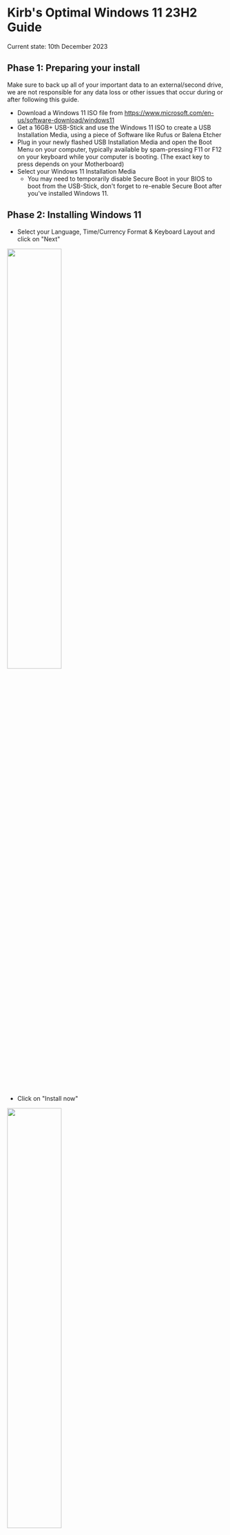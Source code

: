 # Kirb's Optimal Windows 11 23H2 Guide
Current state: 10th December 2023

## Phase 1: Preparing your install
Make sure to back up all of your important data to an external/second drive, we are not responsible for any data loss or other issues that occur during or after following this guide.

- Download a Windows 11 ISO file from https://www.microsoft.com/en-us/software-download/windows11
- Get a 16GB+ USB-Stick and use the Windows 11 ISO to create a USB Installation Media, using a piece of Software like Rufus or Balena Etcher
- Plug in your newly flashed USB Installation Media and open the Boot Menu on your computer, typically available by spam-pressing F11 or F12 on your keyboard while your computer is booting. (The exact key to press depends on your Motherboard)
- Select your Windows 11 Installation Media
	- You may need to temporarily disable Secure Boot in your BIOS to boot from the USB-Stick, don't forget to re-enable Secure Boot after you've installed Windows 11.


## Phase 2: Installing Windows 11
- Select your Language, Time/Currency Format & Keyboard Layout and click on "Next"


<img src="../../media/win11tutorial/win11tutorial_001.png" width="50%" style="float: left; margin-right: 10px;">
<div style="clear: both;"></div>

- Click on "Install now"

<img src="../../media/win11tutorial/win11tutorial_002.png" width="50%" style="float: left; margin-right: 10px;">
<div style="clear: both;"></div>

- Click on "I don't have a product key" (We will come back to this later :3)


<img src="../../media/win11tutorial/win11tutorial_004.png" width="50%" style="float: left; margin-right: 10px;">
<div style="clear: both;"></div>

- Select "Windows 11 Pro" and click on "Next"

<img src="../../media/win11tutorial/win11tutorial_005.png" width="50%" style="float: left; margin-right: 10px;">
<div style="clear: both;"></div>

- Accept the Microsoft EULA and proceed

<img src="../../media/win11tutorial/win11tutorial_006.png" width="50%" style="float: left; margin-right: 10px;">
<div style="clear: both;"></div>

- Choose "Customized: Install Windows only (advanced)"

<img src="../../media/win11tutorial/win11tutorial_007.png" width="50%" style="float: left; margin-right: 10px;">
<div style="clear: both;"></div>

- Select the drive/partition you want to install Windows 11 to (Marked in blue)
	- If you see multiple partitions on the drive you want to install Windows to, you must select and delete each partition to use the entire drive for the new install
	- Make sure you're selecting the correct drive! When you proceed from this page, the selected drive or partition will be fully formatted and all data will be lost!
		- If you're unsure, physically disconnect every drive until you only have your USB-Stick and the drive you want to install windows to. Press "Refresh" after disconnecting a storage device
- Click on "Next" and wait for Windows to format and install to the selected drive, it will automatically restart to the setup.

<img src="../../media/win11tutorial/win11tutorial_009.png" width="50%" style="float: left; margin-right: 10px;">
<div style="clear: both;"></div>

<img src="../../media/win11tutorial/win11tutorial_011.png" width="50%" style="float: left; margin-right: 10px;">
<div style="clear: both;"></div>


## Phase 3: Setting up Windows 11
- !!! Disconnect your Computer from the Internet by unplugging your computer from ethernet and don't connect to a Wifi network during the setup phase !!!

- Select your Country/Region and proceed with "Yes"
- Select your Keyboard layout and proceed with "Yes"

<img src="../../media/win11tutorial/win11tutorial_012.png" width="50%" style="float: left; margin-right: 10px;">
<div style="clear: both;"></div>

- Add a second keyboard layout if you wish, in my case I'll "Skip" since I don't need it

<img src="../../media/win11tutorial/win11tutorial_013.png" width="50%" style="float: left; margin-right: 10px;">
<div style="clear: both;"></div>

- When Windows prompts you to connect to a network, click on "I don't have internet" and "Continue with limited setup", this will let us create a local account instead of being forced to tie our machine to a microsoft account
	- You can sign in to the Microsoft Store seperately later on if you need to access purchased software, the difference is that you will only be logged in on the Microsoft Store, not the entire OS

<img src="../../media/win11tutorial/win11tutorial_014.png" width="50%" style="float: left; margin-right: 10px;">
<div style="clear: both;"></div>

<img src="../../media/win11tutorial/win11tutorial_015.png" width="50%" style="float: left; margin-right: 10px;">
<div style="clear: both;"></div>

- Choose a hostname for your computer and proceed with "Next"
- Choose a username for your new local account and proceed with "Next"
	- If you have to select between a "Personal Account" and a "Work or Business account" and log in to an account, make sure you're disconnected from any wired and wireless networks, power off your machine and start again from Phase 3

<img src="../../media/win11tutorial/win11tutorial_016.png" width="50%" style="float: left; margin-right: 10px;">
<div style="clear: both;"></div>

- Enter and confirm your password

<img src="../../media/win11tutorial/win11tutorial_017.png" width="50%" style="float: left; margin-right: 10px;">
<div style="clear: both;"></div>

- You are now prompted to answer three "Security Questions" that can be used to reset your local accounts' password in case you forget it.
	- I heavily recommend not answering these 'Security Questions' truthfully, as it's not very hard for a third party to find this information, especially if you've already been victim to online data breaches or use social media. Instead, use totally bogus answers and note them down in a password manager or another kind of encrypted vault to keep them safe

<img src="../../media/win11tutorial/win11tutorial_020.png" width="50%" style="float: left; margin-right: 10px;">
<div style="clear: both;"></div>


### Phase 3.5: Giving Microsoft the middle finger
- After creating your local account, Windows now asks you for permission to collect all sorts of privacy-intrusive data. If you don't get the memo, say NO to ALL FOLLOWING PROMPTS just like in the following screenshots.
	- Note that this does not exactly disable 'all' telemetry, but we'll get back on that later!

<img src="../../media/win11tutorial/win11tutorial_021.png" width="50%" style="float: left; margin-right: 10px;">
<div style="clear: both;"></div>

<img src="../../media/win11tutorial/win11tutorial_022.png" width="50%" style="float: left; margin-right: 10px;">
<div style="clear: both;"></div>

<img src="../../media/win11tutorial/win11tutorial_023.png" width="50%" style="float: left; margin-right: 10px;">
<div style="clear: both;"></div>

<img src="../../media/win11tutorial/win11tutorial_024.png" width="50%" style="float: left; margin-right: 10px;">
<div style="clear: both;"></div>

<img src="../../media/win11tutorial/win11tutorial_025.png" width="50%" style="float: left; margin-right: 10px;">
<div style="clear: both;"></div>

<img src="../../media/win11tutorial/win11tutorial_026.png" width="50%" style="float: left; margin-right: 10px;">
<div style="clear: both;"></div>

<img src="../../media/win11tutorial/win11tutorial_027.png" width="50%" style="float: left; margin-right: 10px;">
<div style="clear: both;"></div>

<img src="../../media/win11tutorial/win11tutorial_028.png" width="50%" style="float: left; margin-right: 10px;">
<div style="clear: both;"></div>


## Phase 4: The Desktop
Congratulations, we're now on the desktop! Now you can happily unplug your USB-Stick with the Windows Installation Media, but we're far from done now!

<img src="../../media/win11tutorial/win11tutorial_029.png" width="50%" style="float: left; margin-right: 10px;">
<div style="clear: both;"></div>

- Delete the "Microsoft Edge" Icon from your desktop if you don't use edge, or if you just use the Taskbar to open it instead
- Unpin Microsoft Edge / Microsoft Store from the Taskbar if you don't use them

- Search and open 'Edit Group Policy' from the Start Menu / Windows Search
	- This will open the Group Policy Editor, if you don't know what you're doing, don't change anything outside of what this guide tells you to!

<img src="../../media/win11tutorial/win11tutorial_030.png" width="50%" style="float: left; margin-right: 10px;">
<div style="clear: both;"></div>

- Under "Computer Configuration", open "Administrative Templates" -> "Windows Components" -> "Data Collection and Preview Builds" and double-click on "Allow Diagnostic Data"

<img src="../../media/win11tutorial/win11tutorial_031.png" width="50%" style="float: left; margin-right: 10px;">
<div style="clear: both;"></div>

- In the "Allow Diagnostic Data" window, select "Disabled" and apply changes

<img src="../../media/win11tutorial/win11tutorial_032.png" width="50%" style="float: left; margin-right: 10px;">
<div style="clear: both;"></div>

<img src="../../media/win11tutorial/win11tutorial_033.png" width="50%" style="float: left; margin-right: 10px;">
<div style="clear: both;"></div>

- Now do the same thing, but this time under "User Configuration"
- Close the Group Policy Editor

- Reconnect your computer to the Network, plug in the Ethernet cable or connect your computer to a Wifi network
- Open the Terminal as administrator

<img src="../../media/win11tutorial/win11tutorial_039.png" width="50%" style="float: left; margin-right: 10px;">
<div style="clear: both;"></div>

- Enter the following command or copy it from https://github.com/massgravel/Microsoft-Activation-Scripts to open the "Microsoft Activation Script" by Massgravel

`irm https://massgrave.dev/get | iex`

<img src="../../media/win11tutorial/win11tutorial_040.png" width="50%" style="float: left; margin-right: 10px;">
<div style="clear: both;"></div>

- This should open a new window, click on it and select "[7] Extras" by pressing "7" on your Keyboard

<img src="../../media/win11tutorial/win11tutorial_041.png" width="50%" style="float: left; margin-right: 10px;">
<div style="clear: both;"></div>

<img src="../../media/win11tutorial/win11tutorial_042.png" width="50%" style="float: left; margin-right: 10px;">
<div style="clear: both;"></div>

- Select "[1] Change Windows Edition" by pressing "1" on your Keyboard
- Select "[6] Enterprise" by pressing "6" and "Enter" on your Keyboard
- Wait until it finishes and press "Enter" to return

<img src="../../media/win11tutorial/win11tutorial_043.png" width="50%" style="float: left; margin-right: 10px;">
<div style="clear: both;"></div>

- Restart your system

- Open the Terminal as administrator once again

<img src="../../media/win11tutorial/win11tutorial_045.png" width="50%" style="float: left; margin-right: 10px;">
<div style="clear: both;"></div>

- Press "Up" and "Enter" on your Keyboard to run to open the MAS Script again

<img src="../../media/win11tutorial/win11tutorial_041.png" width="50%" style="float: left; margin-right: 10px;">
<div style="clear: both;"></div>

- Select "[1] HWID | Windows | Permanent" by pressing "1" on your Keyboard
- Wait until it finishes and press "Enter" to return

<img src="../../media/win11tutorial/win11tutorial_048.png" width="50%" style="float: left; margin-right: 10px;">
<div style="clear: both;"></div>

- Close the Script and the Terminal

- Open the System Settings and...
- Go to "Personalization"
- "Colors"; To enable Dark Mode, select "Dark" under "Choose your mode". You can also change your accent color if you wish

<img src="../../media/win11tutorial/win11tutorial_051.png" width="50%" style="float: left; margin-right: 10px;">
<div style="clear: both;"></div>

<img src="../../media/win11tutorial/win11tutorial_052.png" width="50%" style="float: left; margin-right: 10px;">
<div style="clear: both;"></div>

- Go to "Windows Update"
- "Advanced Options"; Scroll down to "Delivery Optimization" and disable "Allow downloads from other PCs"

<img src="../../media/win11tutorial/win11tutorial_053.png" width="50%" style="float: left; margin-right: 10px;">
<div style="clear: both;"></div>

- Check for updates
- Get off your desk and take a break, let Windows Update do its thing (It'll take quite a while)

<img src="../../media/win11tutorial/win11tutorial_054.png" width="50%" style="float: left; margin-right: 10px;">
<div style="clear: both;"></div>

- When the updates are done, click on "Restart Now"
	- Note that you may need to repeat this cycle of updating and restarting a couple more times to be fully up to date, mileage may vary!

<img src="../../media/win11tutorial/win11tutorial_055.png" width="50%" style="float: left; margin-right: 10px;">
<div style="clear: both;"></div>

- Before proceeding any further, make sure to download and install all necessary Drivers from your Motherboard's Product page, as well as up to date graphics drivers from your GPU's manufacturer. If you have a laptop or a prebuilt computer, check the manufacturer's product page for your exact model

- Open the System Settings and...

- Go to "Privacy & Security"
- "General"; Disable every toggle

<img src="../../media/win11tutorial/win11tutorial_057.png" width="50%" style="float: left; margin-right: 10px;">
<div style="clear: both;"></div>

<img src="../../media/win11tutorial/win11tutorial_058.png" width="50%" style="float: left; margin-right: 10px;">
<div style="clear: both;"></div>

- "Inking & typing personalization"; Disable "Customised inking and typing dictionary"
	- Go to "Customized dictionary" and click on "Clear your customized dictionary"

<img src="../../media/win11tutorial/win11tutorial_059.png" width="50%" style="float: left; margin-right: 10px;">
<div style="clear: both;"></div>

<img src="../../media/win11tutorial/win11tutorial_060.png" width="50%" style="float: left; margin-right: 10px;">
<div style="clear: both;"></div>

- "Diagnostics & feedback"; Click on the "Delete" button under "Delete diagnostic data". Set the "Feedback frequency" to "Never"

<img src="../../media/win11tutorial/win11tutorial_061.png" width="50%" style="float: left; margin-right: 10px;">
<div style="clear: both;"></div>

- "Activity history"; Disable "Store my activity history on this device" and click on "Clear history"

<img src="../../media/win11tutorial/win11tutorial_062.png" width="50%" style="float: left; margin-right: 10px;">
<div style="clear: both;"></div>

- "Search permissions";
- Disable "Cloud content search" for Microsoft and Work/School accounts
- Disable and clear "Search history on this device".
- Disable "Show search highlights".
- Turn off SafeSearch at your own discretion if you're fine with potentially viewing adult content.

<img src="../../media/win11tutorial/win11tutorial_063.png" width="50%" style="float: left; margin-right: 10px;">
<div style="clear: both;"></div>

<img src="../../media/win11tutorial/win11tutorial_064.png" width="50%" style="float: left; margin-right: 10px;">
<div style="clear: both;"></div>

- Go to "System"
- "Display"; Configure your display settings with the correct Resolution, Refresh Rate, Display Order and Scale dependant on your setup. Optionally enable Night Light for comfortable viewing at night
	- Note that you may need to update your graphics drivers to use a higher resolution/refresh rate

<img src="../../media/win11tutorial/win11tutorial_065.png" width="50%" style="float: left; margin-right: 10px;">
<div style="clear: both;"></div>

- "Notifications"; Open the "Additional Settings" dropdown and disable the three checkboxes about Suggestions and Tips (They aren't very helpful)

<img src="../../media/win11tutorial/win11tutorial_066.png" width="50%" style="float: left; margin-right: 10px;">
<div style="clear: both;"></div>

- "Power"; Set your "Screen and sleep" settings to your liking, I prefer a shorter timeout time in case I forget to lock my screen.

<img src="../../media/win11tutorial/win11tutorial_067.png" width="50%" style="float: left; margin-right: 10px;">
<div style="clear: both;"></div>

- Go to "Bluetooth & Devices"
- "Devices"; Pair Bluetooth devices such as wireless mice, controllers or headphones

<img src="../../media/win11tutorial/win11tutorial_068.png" width="50%" style="float: left; margin-right: 10px;">
<div style="clear: both;"></div>

- "Mouse"; Adjust Mouse Settings to your liking, I recommend disabling "Enhanced pointer precision" under "Advanced Mouse Settings" -> "Pointer Options", especially so for gamers that want accurate aim

<img src="../../media/win11tutorial/win11tutorial_069.png" width="50%" style="float: left; margin-right: 10px;">
<div style="clear: both;"></div>

<img src="../../media/win11tutorial/win11tutorial_070.png" width="50%" style="float: left; margin-right: 10px;">
<div style="clear: both;"></div>

- Go to "Personalization"
- "Lock Screen"; I prefer switching from "Windows Spotlight" to a "picture" under "Personalise your lock screen"
- Disable "Get fun facts, tips, tricks and more on your lock screen"

<img src="../../media/win11tutorial/win11tutorial_072.png" width="50%" style="float: left; margin-right: 10px;">
<div style="clear: both;"></div>

- "Start"; Switch to the "More pins" layout and disabling "Show recently added apps" and "Show recommendations for tips, shortcuts, new apps, and more"

<img src="../../media/win11tutorial/win11tutorial_073.png" width="50%" style="float: left; margin-right: 10px;">
<div style="clear: both;"></div>

- "Taskbar"; I hide the Search, Task view and Widget buttons, but do what fits with your workflow!
	- Under "Taskbar behaviors"; You can set the "Taskbar alignment" for your app icons to be aligned to the center or to the left

<img src="../../media/win11tutorial/win11tutorial_082.png" width="50%" style="float: left; margin-right: 10px;">
<div style="clear: both;"></div>


<img src="../../media/win11tutorial/win11tutorial_083.png" width="50%" style="float: left; margin-right: 10px;">
<div style="clear: both;"></div>


<img src="../../media/win11tutorial/win11tutorial_084.png" width="50%" style="float: left; margin-right: 10px;">
<div style="clear: both;"></div>

- Go to "Accounts"
- "Your info"; Set a profile picture under "Adjust your photo"


<img src="../../media/win11tutorial/win11tutorial_074.png" width="50%" style="float: left; margin-right: 10px;">
<div style="clear: both;"></div>

 - "Sign-in options"; Enable alternative sign-in methods to your preference, for higher security don't rely on biometrics and use a hardware-key if possible


<img src="../../media/win11tutorial/win11tutorial_075.png" width="50%" style="float: left; margin-right: 10px;">
<div style="clear: both;"></div>

- Go to "Apps"
- "Installed Apps"; As you can see, there's a motherlode of bloatware that comes preinstalled with windows, we will now clean this machine up!


<img src="../../media/win11tutorial/win11tutorial_076.png" width="50%" style="float: left; margin-right: 10px;">
<div style="clear: both;"></div>


<img src="../../media/win11tutorial/win11tutorial_078.png" width="50%" style="float: left; margin-right: 10px;">
<div style="clear: both;"></div>

- I typically uninstall the following apps, as most of the time there are more viable and feature-rich alternatives out there, but this is your computer! So take this list with a grain of salt and keep the apps that you need for your workflow, this is simply how I would configure a new windows machine for myself:
		- "Clipchamp - Video Editor"
		- "Cortana"
		- "Feedback Hub"
		- "Films & TV"
		- "Mail and Calendar"
		- "Maps"
		- "Media Player"
		- "Microsoft News"
		- "Microsoft OneDrive"
		- "Microsoft To Do"
		- "Notepad"
		- "Office"
		- "Outlook (new)"
		- "Paint"
		- "People"
		- "Power Automate"
		- "Quick Assist"
		- "Solitaire Collection"
		- "Sticky Notes"
		- "Voice Recorder"


<img src="../../media/win11tutorial/win11tutorial_081.png" width="50%" style="float: left; margin-right: 10px;">
<div style="clear: both;"></div>

- Clean up your Start Menu, remove all of the ads by right-clicking and clicking on uninstall/unpin from start. Put programs that you need to have quick access to on the start menu later down the line

<img src="../../media/win11tutorial/win11tutorial_104.png" width="50%" style="float: left; margin-right: 10px;">
<div style="clear: both;"></div>

<img src="../../media/win11tutorial/win11tutorial_105.png" width="50%" style="float: left; margin-right: 10px;">
<div style="clear: both;"></div>

- Open the File Explorer
- Click on the "..." button at the top bar and go to "Options"


<img src="../../media/win11tutorial/win11tutorial_085.png" width="50%" style="float: left; margin-right: 10px;">
<div style="clear: both;"></div>

<img src="../../media/win11tutorial/win11tutorial_086.png" width="50%" style="float: left; margin-right: 10px;">
<div style="clear: both;"></div>

- Under "View", change the following settings:
	- Enable "Display the full path in the title bar"
	- Enable "Show hidden files, folders and drives"
	- Disable "Hide empty drives"
	- Disable "Hide extensions for known file types"
	- Enable "Launch folder windows in a seperate process"
	- Enable "Use check boxes to select items"
- Apply changes

<img src="../../media/win11tutorial/win11tutorial_088.png" width="50%" style="float: left; margin-right: 10px;">
<div style="clear: both;"></div>

- Open Microsoft Edge
	- Click "Don't allow" whenever possible, skip every prompt to log in to a microsoft account.
- Enter "winaerotweaker.com" on your search bar and download "Winaero Tweaker" on the website

<img src="../../media/win11tutorial/win11tutorial_089.png" width="50%" style="float: left; margin-right: 10px;">
<div style="clear: both;"></div>

- Open the "winaerotweaker.zip" file and run the setup.exe

<img src="../../media/win11tutorial/win11tutorial_090.png" width="50%" style="float: left; margin-right: 10px;">
<div style="clear: both;"></div>

<img src="../../media/win11tutorial/win11tutorial_091.png" width="50%" style="float: left; margin-right: 10px;">
<div style="clear: both;"></div>

- Install Winaero Tweaker, make sure to select the "Portable Mode" on the second page.

<img src="../../media/win11tutorial/win11tutorial_093.png" width="50%" style="float: left; margin-right: 10px;">
<div style="clear: both;"></div>

<img src="../../media/win11tutorial/win11tutorial_094.png" width="50%" style="float: left; margin-right: 10px;">
<div style="clear: both;"></div>

<img src="../../media/win11tutorial/win11tutorial_096.png" width="50%" style="float: left; margin-right: 10px;">
<div style="clear: both;"></div>

- Open the File Explorer and open "This PC" -> "C:" -> WinaeroTweaker -> "WinaeroTweaker.exe"

<img src="../../media/win11tutorial/win11tutorial_098.png" width="50%" style="float: left; margin-right: 10px;">
<div style="clear: both;"></div>

- Change the following tweaks inside Winaero Tweaker
	- Enable "Classic Full Context Menus" to restore the Windows 10 Right-Click context menus
	- Enable "Automatic Registry Backup"
	- Enable "Verbose Logon Messages"
	- Click on Restart Explorer
- Close Winaero Tweaker

<img src="../../media/win11tutorial/win11tutorial_100.png" width="50%" style="float: left; margin-right: 10px;">
<div style="clear: both;"></div>

<img src="../../media/win11tutorial/win11tutorial_101.png" width="50%" style="float: left; margin-right: 10px;">
<div style="clear: both;"></div>

<img src="../../media/win11tutorial/win11tutorial_102.png" width="50%" style="float: left; margin-right: 10px;">
<div style="clear: both;"></div>

<img src="../../media/win11tutorial/win11tutorial_103.png" width="50%" style="float: left; margin-right: 10px;">
<div style="clear: both;"></div>

- Right click the Taskbar
- Open the Task Manager
	- Open "Startup apps"
	- Disable Programs that you don't need to autostart every time, for example microsoft edge. Make sure to check this after you've installed your software.

Congratulations! You now have successfully installed Windows 11, removed most of the crap that comes preloaded on it, and made it more usable. The only thing left to do is for you to install your software and make this machine your own!
Roughly 100 Processes and 1.5 - 2GB of RAM Usage after a reboot.

<img src="../../media/win11tutorial/win11tutorial_106.png" width="50%" style="float: left; margin-right: 10px;">
<div style="clear: both;"></div>

<img src="../../media/win11tutorial/win11tutorial_107.png" width="50%" style="float: left; margin-right: 10px;">
<div style="clear: both;"></div>

## Phase 5: Recommended Programs
This will be a list of programs I recommend you to install on windows if needed. These are simply personal recommendations, you're free to use whatever software you prefer

Web Browser: Firefox
E-Mail Client: Thunderbird
Office Suite: Libreoffice, OnlyOffice
Text Editor: Notepad++
Anti-Virus: Windows Defender, Malwarebytes for manual scans
File Archiver: 7-Zip
Disk Analyzer: Wiztree
Gaming: Steam
Media Player: VLC, MPC-HC
Photo Editing: Paint.NET (getpaint.net)
Video Editing: Kdenlive, Davinci Resolve
Audio Editing: Audacity
Torrenting: qBittorrent
Hardware Info/Monitoring: Hwinfo64, CPU-Z, GPU-Z,
GPU Overclocking/Fan Tuning: MSI Afterburner
